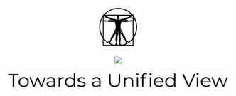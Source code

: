 <br>
<br>
<p align="center">
  <img src="images/SHAP-vitruvian.png" 
       width="100">
</p>
<p align="center">
  <img src="images/qstffe.png" 
       width="600">
</p>
</p>
<p align="center">
  <img src="images/tuv.png" 
       width="600">
</p>
